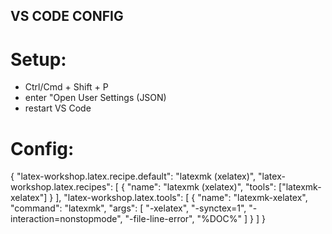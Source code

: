 ## VS CODE CONFIG
# Setup:
- Ctrl/Cmd + Shift + P
- enter "Open User Settings (JSON)
- restart VS Code
# Config:
{
  "latex-workshop.latex.recipe.default": "latexmk (xelatex)",
  "latex-workshop.latex.recipes": [
    {
      "name": "latexmk (xelatex)",
      "tools": ["latexmk-xelatex"]
    }
  ],
  "latex-workshop.latex.tools": [
    {
      "name": "latexmk-xelatex",
      "command": "latexmk",
      "args": [
        "-xelatex",
        "-synctex=1",
        "-interaction=nonstopmode",
        "-file-line-error",
        "%DOC%"
      ]
    }
  ]
}
